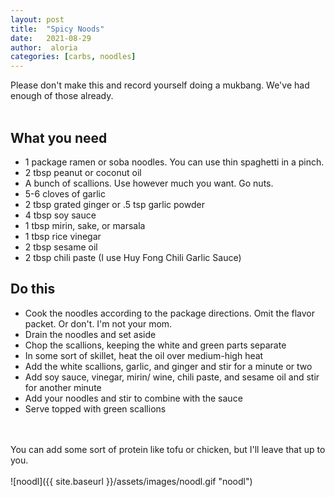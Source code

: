 ```yaml
---
layout: post
title:  "Spicy Noods"
date:   2021-08-29
author:  aloria
categories: [carbs, noodles]
---
```

Please don't make this and record yourself doing a mukbang. We've had enough of those already.
<br/>
<br/>

## What you need
* 1 package ramen or soba noodles. You can use thin spaghetti in a pinch.
* 2 tbsp peanut or coconut oil
* A bunch of scallions. Use however much you want. Go nuts.
* 5-6 cloves of garlic
* 2 tbsp grated ginger or .5 tsp garlic powder
* 4 tbsp soy sauce
* 1 tbsp mirin, sake, or marsala
* 1 tbsp rice vinegar
* 2 tbsp sesame oil
* 2 tbsp chili paste (I use Huy Fong Chili Garlic Sauce)

## Do this
* Cook the noodles according to the package directions. Omit the flavor packet. Or don't. I'm not your mom.
* Drain the noodles and set aside
* Chop the scallions, keeping the white and green parts separate
* In some sort of skillet, heat the oil over medium-high heat
* Add the white scallions, garlic, and ginger and stir for a minute or two
* Add soy sauce, vinegar, mirin/ wine, chili paste, and sesame oil and stir for another minute
* Add your noodles and stir to combine with the sauce
* Serve topped with green scallions
<br/>
<br/>
You can add some sort of protein like tofu or chicken, but I'll leave that up to you.
<br/>
<br/>
![noodl]({{ site.baseurl }}/assets/images/noodl.gif "noodl")
